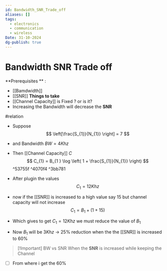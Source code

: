 ```yaml
---
id: Bandwidth_SNR_Trade_off
aliases: []
tags:
  - electronics
  - communication
  - wireless
Date: 31-10-2024
dg-publish: true
---
```

# Bandwidth SNR Trade off
**Prerequisites ** :
- [[Bamdwidth]]
- [[SNR]]
**Things to take**
- [[Channel Capacity]] is Fixed ? or is it?
- Increasing the Bandwidth will decrease the **SNR**

#relation
- Suppose  
$$
\left[\frac{S_{1}}{N_{1}} \right] = 7
$$
- and Bandwidth $BW = 4 Khz$
- Then [[Channel Capacity]]  $C$ 
$$
C_{1} = B_{1 } \log \left( 1 + \frac{S_{1}}{N_{1}} \right) 
$$ ^53755f ^4070f4 ^3bb781
- After plugin the values 
$$
C_{1} = 12 Khz
$$

- now if the [[SNR]] is increased to a high value say 15 but channel capacity will not increase
$$
C_{1} = B_{1 } + (1 + 15) 
$$
- Which gives to get $C_{1} = 12 Khz$ we must reduce the value of $B_{1}$
- Now $B_{1}$ will be $3Khz$ -> $25\%$ reduction when the the [[SNR]] is increased to $60\%$ 

>[!Important] BW vs SNR
>When the **SNR** is increased while keeping the Channel 
- [ ] From where i get the $60\%$ 
